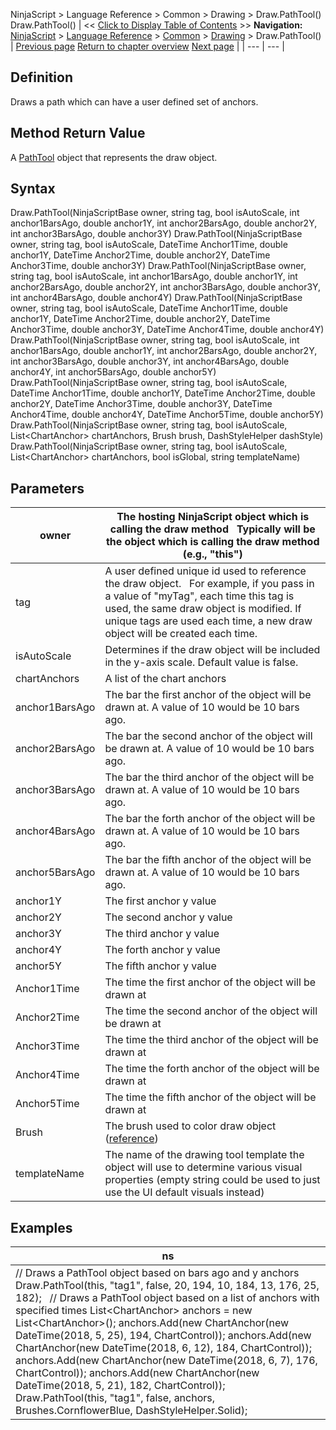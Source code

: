 ﻿
NinjaScript \> Language Reference \> Common \> Drawing \> Draw.PathTool()
Draw.PathTool()
| \<\< [Click to Display Table of Contents](draw_pathtool().md) \>\> **Navigation:**     [NinjaScript](ninjascript.md) \> [Language Reference](language_reference_wip.md) \> [Common](common.md) \> [Drawing](drawing.md) \> Draw.PathTool() | [Previous page](line.md) [Return to chapter overview](drawing.md) [Next page](pathtool.md) |
| --- | --- |
## Definition
Draws a path which can have a user defined set of anchors.
 
## Method Return Value
A [PathTool](pathtool.md) object that represents the draw object.
 
## Syntax
Draw.PathTool(NinjaScriptBase owner, string tag, bool isAutoScale, int anchor1BarsAgo, double anchor1Y, int anchor2BarsAgo, double anchor2Y, int anchor3BarsAgo, double anchor3Y)
Draw.PathTool(NinjaScriptBase owner, string tag, bool isAutoScale, DateTime Anchor1Time, double anchor1Y, DateTime Anchor2Time, double anchor2Y, DateTime Anchor3Time, double anchor3Y)
Draw.PathTool(NinjaScriptBase owner, string tag, bool isAutoScale, int anchor1BarsAgo, double anchor1Y, int anchor2BarsAgo, double anchor2Y, int anchor3BarsAgo, double anchor3Y, int anchor4BarsAgo, double anchor4Y)
Draw.PathTool(NinjaScriptBase owner, string tag, bool isAutoScale, DateTime Anchor1Time, double anchor1Y, DateTime Anchor2Time, double anchor2Y, DateTime Anchor3Time, double anchor3Y, DateTime Anchor4Time, double anchor4Y)
Draw.PathTool(NinjaScriptBase owner, string tag, bool isAutoScale, int anchor1BarsAgo, double anchor1Y, int anchor2BarsAgo, double anchor2Y, int anchor3BarsAgo, double anchor3Y, int anchor4BarsAgo, double anchor4Y, int anchor5BarsAgo, double anchor5Y)
Draw.PathTool(NinjaScriptBase owner, string tag, bool isAutoScale, DateTime Anchor1Time, double anchor1Y, DateTime Anchor2Time, double anchor2Y, DateTime Anchor3Time, double anchor3Y, DateTime Anchor4Time, double anchor4Y, DateTime Anchor5Time, double anchor5Y)
Draw.PathTool(NinjaScriptBase owner, string tag, bool isAutoScale, List\<ChartAnchor\> chartAnchors, Brush brush, DashStyleHelper dashStyle)
Draw.PathTool(NinjaScriptBase owner, string tag, bool isAutoScale, List\<ChartAnchor\> chartAnchors, bool isGlobal, string templateName)
 
## Parameters
| owner | The hosting NinjaScript object which is calling the draw method   Typically will be the object which is calling the draw method (e.g., "this") |
| --- | --- |
| tag | A user defined unique id used to reference the draw object.    For example, if you pass in a value of "myTag", each time this tag is used, the same draw object is modified. If unique tags are used each time, a new draw object will be created each time. |
| isAutoScale | Determines if the draw object will be included in the y\-axis scale. Default value is false. |
| chartAnchors | A list of the chart anchors |
| anchor1BarsAgo | The bar the first anchor of the object will be drawn at. A value of 10 would be 10 bars ago. |
| anchor2BarsAgo | The bar the second anchor of the object will be drawn at. A value of 10 would be 10 bars ago. |
| anchor3BarsAgo | The bar the third anchor of the object will be drawn at. A value of 10 would be 10 bars ago. |
| anchor4BarsAgo | The bar the forth anchor of the object will be drawn at. A value of 10 would be 10 bars ago. |
| anchor5BarsAgo | The bar the fifth anchor of the object will be drawn at. A value of 10 would be 10 bars ago. |
| anchor1Y | The first anchor y value |
| anchor2Y | The second anchor y value |
| anchor3Y | The third anchor y value |
| anchor4Y | The forth anchor y value |
| anchor5Y | The fifth anchor y value |
| Anchor1Time | The time the first anchor of the object will be drawn at |
| Anchor2Time | The time the second anchor of the object will be drawn at |
| Anchor3Time | The time the third anchor of the object will be drawn at |
| Anchor4Time | The time the forth anchor of the object will be drawn at |
| Anchor5Time | The time the fifth anchor of the object will be drawn at |
| Brush | The brush used to color draw object ([reference](https://msdn.microsoft.com/en-us/library/system.windows.media.brushes%28v=vs.110%29.aspx)) |
| templateName | The name of the drawing tool template the object will use to determine various visual properties (empty string could be used to just use the UI default visuals instead) |
## 
## 
## Examples
| ns |
| --- |
| // Draws a PathTool object based on bars ago and y anchors Draw.PathTool(this, "tag1", false, 20, 194, 10, 184, 13, 176, 25, 182);   // Draws a PathTool object based on a list of anchors with specified times List\<ChartAnchor\> anchors \= new List\<ChartAnchor\>(); anchors.Add(new ChartAnchor(new DateTime(2018, 5, 25), 194, ChartControl)); anchors.Add(new ChartAnchor(new DateTime(2018, 6, 12), 184, ChartControl)); anchors.Add(new ChartAnchor(new DateTime(2018, 6, 7), 176, ChartControl)); anchors.Add(new ChartAnchor(new DateTime(2018, 5, 21), 182, ChartControl));                           Draw.PathTool(this, "tag1", false, anchors, Brushes.CornflowerBlue, DashStyleHelper.Solid); |

